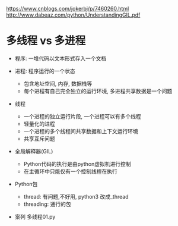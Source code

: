 
https://www.cnblogs.com/jokerbj/p/7460260.html 
http://www.dabeaz.com/python/UnderstandingGIL.pdf

# 多线程 vs 多进程
- 程序: 一堆代码以文本形式存入一个文档
- 进程: 程序运行的一个状态
    - 包含地址空间, 内存, 数据栈等
    - 每个进程有自己完全独立的运行环境, 多进程共享数据是一个问题
    
- 线程
    - 一个进程的独立运行片段, 一个进程可以有多个线程
    - 轻量化的进程
    - 一个进程的多个线程间共享数据和上下文运行环境
    - 共享互斥问题
    
- 全局解释器(GIL)
    - Python代码的执行是由python虚拟机进行控制
    - 在主循环中只能仅有一个控制线程在执行
    
- Python包
    - thread: 有问题,不好用, python3 改成_thread
    - threading: 通行的包

- 案列 多线程01.py
